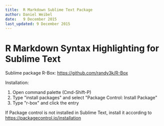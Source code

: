 ```yaml
---
title:  R Markdown Sublime Text Package
author: Daniel Weibel
date:   9 December 2015
last_updated: 9 December 2015
---
```


R Markdown Syntax Highlighting for Sublime Text
===============================================

Sublime package R-Box: <https://github.com/randy3k/R-Box>

Installation:

  1. Open command palette (Cmd-Shift-P)
  2. Type "install packages" and select "Package Control: Install Package"
  3. Type "r-box" and click the entry

If Package control is not installed in Sublime Text, install it according to <https://packagecontrol.io/installation>